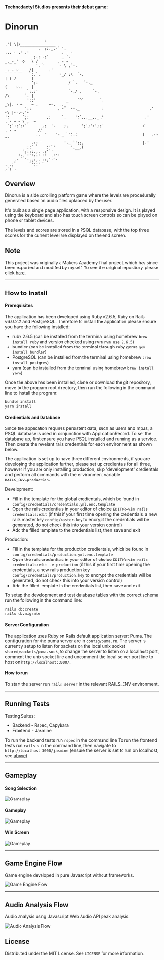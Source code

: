 #### Technodactyl Studios presents their debut game:
# Dinorun

```
                  ,                                                            .') \|/________________
               ,  ;:._.-`''.                                            ...-~ .' .'               . - ~
             ;.;'.;`      _ `.                                     _._-_'  o   \ /         . - ~
              ',;`       ( \ ,`-.                                   _._-_~__   /|       .'
           `:.`,         (_/ ;\  `-.                                        | ( /       |
            ';:              / `.   `-._                                    (    ~-.    |
          `;.;'              `-,/ .     `-.                                 /\       `. |
          ';;'              _    `^`       `.                      _\|. - ~    ~ .     ~-.  .._
         ';;            ,'-' `--._          ;                     .'                ~\ |~-.~.'~
':      `;;        ,;     `.    ':`,,.__,,_ /                   .'            . - ~ ~ \`,  ~
 `;`:;`;:`       ,;  '.    ;,      ';';':';;`                  /       . - ~          //
              .,; '    '-._ `':.;                              |   .-~                ""
            .:; `          '._ `';;,                           |.'
          ;:` `    :'`'       ',__.)                          
        `;:;:.,...;'`'                                      
      ';. '`'::'`''  .'`'                                   
    ,'   `';;:,..::;`'`'                                           
, .;`      `'::''`                                                
,`;`.                                             
```


## Overview

Dinorun is a side scrolling platform game where the levels are procedurally generated based on audio files uplaoded by the user. 

It's built as a single page application, with a responsive design. It is played using the keyboard and also has touch screen controls so can be played on phone or tablet devices.

The levels and scores are stored in a PSQL database, with the top three scores for the current level are displayed on the end screen.


## Note

This project was originally a Makers Academy final project, which has since been exported and modifed by myself. To see the original repository, please click [here](https://github.com/cpcwood/technodactyl-studios-dinorun).

-----------
## How to Install

#### Prerequisites

The application has been developed using Ruby v2.6.5, Ruby on Rails v6.0.2.2 and PostgreSQL. Therefore to install the application please ensure you have the following installed:
- ruby 2.6.5 (can be installed from the terminal using homebrew ```brew install ruby``` and version checked using rvm ```rvm use 2.6.5```)
- bundler (can be installed from the terminal through ruby gems ```gem install bundler```)
- PostgreSQL (can be installed from the terminal using homebrew ```brew install postgres```)
- yarn (can be installed from the terminal using homebrew ```brew install yarn```)

Once the above has been installed, clone or download the git repository, move to the program root directory, then run the following in the command line to install the program:

```bash
bundle install
yarn install
```

#### Credientials and Database

Since the application requires persistent data, such as users and mp3s, a PSQL database is used in conjunction with ApplicationRecord. To set the database up, first ensure you have PSQL installed and running as a service. Then create the revelant rails credentials for each environment as shown below. 

The application is set up to have three different environments, if you are developing the application further, please set up credientals for all three, however if you are only installing production, skip 'development' credientals and perform all commands with the environment variable ```RAILS_ENV=production```.

Development:
- Fill in the template for the global credientals, which be found in ```config/credentials/credentials.yml.enc.template```
- Open the rails credentials in your editor of choice ```EDITOR=vim rails credentials:edit``` (if this if your first time opening the credentials, a new rails master key ```config/master.key``` to encrypt the credentials will be generated, do not check this into your version control)
- Add the filled template to the credentials list, then save and exit

Production:
- Fill in the template for the production credientals, which be found in ```config/credentials/production.yml.enc.template```
- Open the rails credentials in your editor of choice ```EDITOR=vim rails credentials:edit -e production``` (if this if your first time opening the credentials, a new rails production key ```config/credentials/production.key``` to encrypt the credentials will be generated, do not check this into your version control)
- Add the filled template to the credentials list, then save and exit


To setup the development and test database tables with the correct schema run the following in the command line:
```bash
rails db:create
rails db:migrate
```

#### Server Configuration

The application uses Ruby on Rails default application server: Puma. The configuration for the puma server are in ```config/puma.rb```. The server is currently setup to listen for packets on the local unix socket ```shared/sockets/puma.sock```, to change the server to listen on a localhost port, comment the unix socket line and uncomment the local server port line to host on `http://localhost:3000/`.

#### How to run

To start the server run ```rails server``` in the relevant RAILS_ENV environment.

-----------
## Running Tests

Testing Suites: 
- Backend - Rspec, Capybara 
- Frontend - Jasmine

To run the backend tests run `rspec` in the command line
To run the frontend tests run `rails s` in the command line, then navigate to `http://localhost:3000/jasmine` (ensure the server is set to run on localhost, see [above](####Server-Configuration))

-----------
## Gameplay

#### Song Selection
![Gameplay](docs/dinorun_song_selection.png)

#### Gameplay
![Gameplay](docs/dinorun_gameplay.png)

#### Win Screen
![Gameplay](docs/dinorun_win.png)

-----------
## Game Engine Flow

Game engine developed in pure Javascript without frameworks.

![Game Engine Flow](docs/game_engine_flow.png)

-----------
## Audio Analysis Flow

Audio analysis using Javascript Web Audio API peak analysis.

![Audio Analysis Flow](docs/audio_analysis_flow.png)

## License

Distributed under the MIT License. See `LICENSE` for more information.